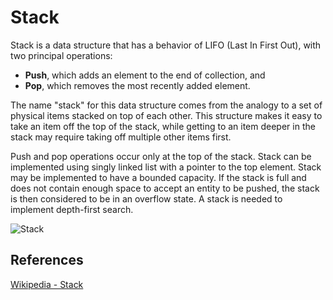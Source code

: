 # Stack
Stack is a data structure that has a behavior of LIFO (Last In First Out), with two principal operations:

* **Push**, which adds an element to the end of collection, and
* **Pop**, which removes the most recently added element.

The name "stack" for this data structure comes from the analogy to a set of physical items stacked on top of each other.
This structure makes it easy to take an item off the top of the stack, while getting to an item deeper in the stack
may require taking off multiple other items first.

Push and pop operations occur only at the top of the stack.
Stack can be implemented using singly linked list with a pointer to the top element.
Stack may be implemented to have a bounded capacity. If the stack is full and does not contain enough space 
to accept an entity to be pushed, the stack is then considered to be in an overflow state.
A stack is needed to implement depth-first search.

![Stack](https://upload.wikimedia.org/wikipedia/commons/b/b4/Lifo_stack.png)

## References
[Wikipedia - Stack](https://en.wikipedia.org/wiki/Stack_(abstract_data_type))
